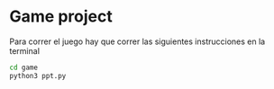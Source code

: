 # Game project

Para correr el juego hay que correr las siguientes instrucciones en la terminal
```sh
cd game
python3 ppt.py
```


